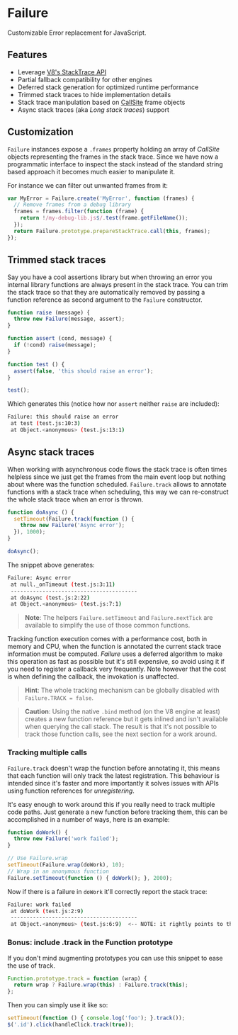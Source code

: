 # Failure

Customizable Error replacement for JavaScript.


## Features

- Leverage [V8's StackTrace API](https://code.google.com/p/v8-wiki/wiki/JavaScriptStackTraceApi)
- Partial fallback compatibility for other engines
- Deferred stack generation for optimized runtime performance
- Trimmed stack traces to hide implementation details
- Stack trace manipulation based on [CallSite](lib/call-site.js) frame objects
- Async stack traces (aka *Long stack traces*) support


## Customization

`Failure` instances expose a `.frames` property holding an array of *CallSite*
objects representing the frames in the stack trace. Since we have now a
programmatic interface to inspect the stack instead of the standard string based
approach it becomes much easier to manipulate it.

For instance we can filter out unwanted frames from it:

```js
var MyError = Failure.create('MyError', function (frames) {
  // Remove frames from a debug library
  frames = frames.filter(function (frame) {
    return !/my-debug-lib.js$/.test(frame.getFileName());
  });
  return Failure.prototype.prepareStackTrace.call(this, frames);
});
```

## Trimmed stack traces

Say you have a cool assertions library but when throwing an error you internal
library functions are always present in the stack trace. You can trim the stack
trace so that they are automatically removed by passing a function reference
as second argument to the `Failure` constructor.

```js
function raise (message) {
  throw new Failure(message, assert);
}

function assert (cond, message) {
  if (!cond) raise(message);
}

function test () {
  assert(false, 'this should raise an error');
}

test();
```

Which generates this (notice how nor `assert` neither `raise` are included):

```sh
Failure: this should raise an error
 at test (test.js:10:3)
 at Object.<anonymous> (test.js:13:1)
```

## Async stack traces

When working with asynchronous code flows the stack trace is often times helpless
since we just get the frames from the main event loop but nothing about where was
the function scheduled. `Failure.track` allows to annotate functions with a stack
trace when scheduling, this way we can re-construct the whole stack trace when an
error is thrown.

```js
function doAsync () {
  setTimeout(Failure.track(function () {
    throw new Failure('Async error');
  }), 1000);
}

doAsync();
```

The snippet above generates:

```sh
Failure: Async error
 at null._onTimeout (test.js:3:11)
 ----------------------------------------
 at doAsync (test.js:2:22)
 at Object.<anonymous> (test.js:7:1)
```

> **Note**: The helpers `Failure.setTimeout` and `Failure.nextTick` are available
  to simplify the use of those common functions.

Tracking function execution comes with a performance cost, both in memory and CPU,
when the function is annotated the current stack trace information must be
computed. *Failure* uses a deferred algorithm to make this operation as fast as
possible but it's still expensive, so avoid using it if you need to register a
callback very frequently. Note however that the cost is when defining the callback,
the invokation is unaffected.

> **Hint**: The whole tracking mechanism can be globally disabled with
  `Failure.TRACK = false`.

> **Caution**: Using the native `.bind` method (on the V8 engine at least)
  creates a new function reference but it gets inlined and isn't available when
  querying the call stack. The result is that it's not possible to track those
  function calls, see the next section for a work around.

### Tracking multiple calls

`Failure.track` doesn't wrap the function before annotating it, this means that
each function will only track the latest registration. This behaviour is intended
since it's faster and more importantly it solves issues with APIs using function
references for *unregistering*.

It's easy enough to work around this if you really need to track multiple code
paths. Just generate a new function before tracking them, this can be accomplished
in a number of ways, here is an example:

```js
function doWork() {
  throw new Failure('work failed');
}

// Use Failure.wrap
setTimeout(Failure.wrap(doWork), 10);
// Wrap in an anonymous function
Failure.setTimeout(function () { doWork(); }, 2000);
```

Now if there is a failure in `doWork` it'll correctly report the stack trace:

```sh
Failure: work failed
 at doWork (test.js:2:9)
 ----------------------------------------
 at Object.<anonymous> (test.js:6:9)  <-- NOTE: it rightly points to the origin
```

### Bonus: include .track in the Function prototype

If you don't mind augmenting prototypes you can use this snippet to ease the use
of track.

```js
Function.prototype.track = function (wrap) {
  return wrap ? Failure.wrap(this) : Failure.track(this);
};
```

Then you can simply use it like so:

```js
setTimeout(function () { console.log('foo'); }.track());
$('.id').click(handleClick.track(true));
```

